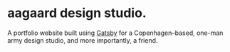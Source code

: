 # aagaard design studio.

A portfolio website built using [Gatsby](https://www.gatsbyjs.org/) for a Copenhagen–based, one-man army design studio, and more importantly, a friend.
